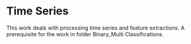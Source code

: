 # Time Series
This work deals with processing time series and feature extractions. A prerequisite for the work in folder Binary_Multi Classifications.
